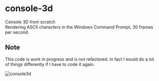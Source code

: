 # console-3d
Console 3D from scratch<br>
Rendering ASCII characters in the Windows Command Prompt, 30 frames per second.

## Note
This code is work in progress and is not refactored. In fact I would do a lot of things differently if I have to code it again.

![console3d](https://github.com/jeuxdemains/console-3d/assets/7083803/5a5c67ca-8995-4414-a8af-9edcfcba934f)
